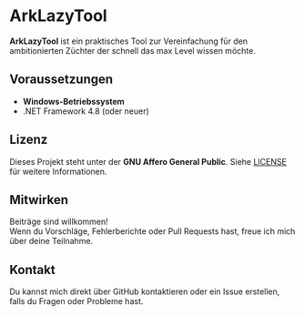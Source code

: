 # ArkLazyTool

**ArkLazyTool** ist ein praktisches Tool zur Vereinfachung für den ambitionierten Züchter der schnell das max Level wissen möchte.

## Voraussetzungen

- **Windows-Betriebssystem**
- .NET Framework 4.8 (oder neuer)  

## Lizenz

Dieses Projekt steht unter der **GNU Affero General Public**. Siehe [LICENSE](LICENSE.txt) für weitere Informationen.

## Mitwirken

Beiträge sind willkommen!  
Wenn du Vorschläge, Fehlerberichte oder Pull Requests hast, freue ich mich über deine Teilnahme.

## Kontakt

Du kannst mich direkt über GitHub kontaktieren oder ein Issue erstellen, falls du Fragen oder Probleme hast.
